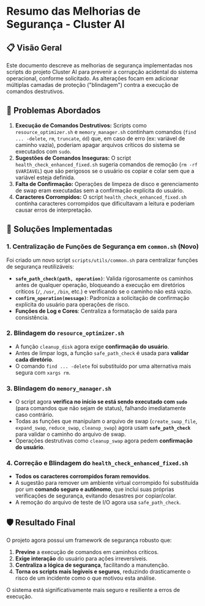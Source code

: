 # Resumo das Melhorias de Segurança - Cluster AI

## 📋 Visão Geral

Este documento descreve as melhorias de segurança implementadas nos scripts do projeto Cluster AI para prevenir a corrupção acidental do sistema operacional, conforme solicitado. As alterações focam em adicionar múltiplas camadas de proteção ("blindagem") contra a execução de comandos destrutivos.

## 🎯 Problemas Abordados

1.  **Execução de Comandos Destrutivos:** Scripts como `resource_optimizer.sh` e `memory_manager.sh` continham comandos (`find ... -delete`, `rm`, `truncate`, `dd`) que, em caso de erro (ex: variável de caminho vazia), poderiam apagar arquivos críticos do sistema se executados com `sudo`.
2.  **Sugestões de Comandos Inseguras:** O script `health_check_enhanced_fixed.sh` sugeria comandos de remoção (`rm -rf $VARIAVEL`) que são perigosos se o usuário os copiar e colar sem que a variável esteja definida.
3.  **Falta de Confirmação:** Operações de limpeza de disco e gerenciamento de swap eram executadas sem a confirmação explícita do usuário.
4.  **Caracteres Corrompidos:** O script `health_check_enhanced_fixed.sh` continha caracteres corrompidos que dificultavam a leitura e poderiam causar erros de interpretação.

## 🔧 Soluções Implementadas

### 1. Centralização de Funções de Segurança em `common.sh` (Novo)
Foi criado um novo script `scripts/utils/common.sh` para centralizar funções de segurança reutilizáveis:
-   **`safe_path_check(path, operation)`**: Valida rigorosamente os caminhos antes de qualquer operação, bloqueando a execução em diretórios críticos (`/`, `/usr`, `/bin`, etc.) e verificando se o caminho não está vazio.
-   **`confirm_operation(message)`**: Padroniza a solicitação de confirmação explícita do usuário para operações de risco.
-   **Funções de Log e Cores**: Centraliza a formatação de saída para consistência.

### 2. Blindagem do `resource_optimizer.sh`
-   A função `cleanup_disk` agora exige **confirmação do usuário**.
-   Antes de limpar logs, a função `safe_path_check` é usada para **validar cada diretório**.
-   O comando `find ... -delete` foi substituído por uma alternativa mais segura com `xargs rm`.

### 3. Blindagem do `memory_manager.sh`
-   O script agora **verifica no início se está sendo executado com `sudo`** (para comandos que não sejam de status), falhando imediatamente caso contrário.
-   Todas as funções que manipulam o arquivo de swap (`create_swap_file`, `expand_swap`, `reduce_swap`, `cleanup_swap`) agora usam **`safe_path_check`** para validar o caminho do arquivo de swap.
-   Operações destrutivas como `cleanup_swap` agora pedem **confirmação do usuário**.

### 4. Correção e Blindagem do `health_check_enhanced_fixed.sh`
-   **Todos os caracteres corrompidos foram removidos**.
-   A sugestão para remover um ambiente virtual corrompido foi substituída por um **comando seguro e autônomo**, que inclui suas próprias verificações de segurança, evitando desastres por copiar/colar.
-   A remoção do arquivo de teste de I/O agora usa `safe_path_check`.

## 🛡️ Resultado Final

O projeto agora possui um framework de segurança robusto que:
1.  **Previne** a execução de comandos em caminhos críticos.
2.  **Exige interação** do usuário para ações irreversíveis.
3.  **Centraliza a lógica de segurança**, facilitando a manutenção.
4.  **Torna os scripts mais legíveis e seguros**, reduzindo drasticamente o risco de um incidente como o que motivou esta análise.

O sistema está significativamente mais seguro e resiliente a erros de execução.